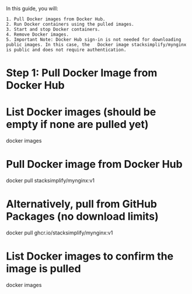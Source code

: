 In this guide, you will:

    1. Pull Docker images from Docker Hub.
    2. Run Docker containers using the pulled images.
    3. Start and stop Docker containers.
    4. Remove Docker images.
    5. Important Note: Docker Hub sign-in is not needed for downloading public images. In this case, the   Docker image stacksimplify/mynginx is public and does not require authentication.


# Step 1: Pull Docker Image from Docker Hub

# List Docker images (should be empty if none are pulled yet)
docker images

# Pull Docker image from Docker Hub
docker pull stacksimplify/mynginx:v1

# Alternatively, pull from GitHub Packages (no download limits)
docker pull ghcr.io/stacksimplify/mynginx:v1

# List Docker images to confirm the image is pulled
docker images